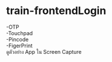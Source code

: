 # train-frontendLogin
-OTP</br>
-Touchpad</br>
-Pincode</br>
-FigerPrint</br>
ดูตัวอย่าง App ใน Screen Capture
